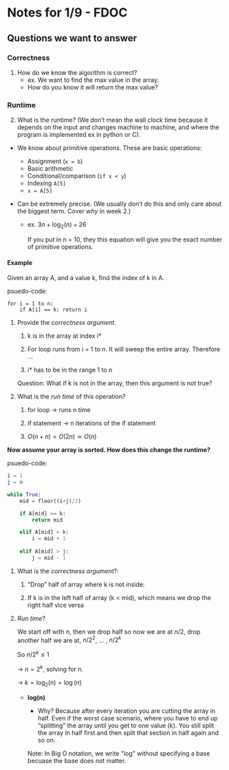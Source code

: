 # Notes for 1/9 - FDOC

## Questions we want to answer

### Correctness
1. How do we know the algorithm is correct? 
    - ex. We want to find the max value in the array. 
    - How do you know it will return the max value? 

### Runtime
2. What is the runtime? (We don’t mean the wall clock time because it depends on the input and changes machine to machine, and where the program is implemented ex in python or C). 
  - We know about primitive operations. These are basic operations: 
    * Assignment (`x = b`)
    * Basic arithmetic
    * Conditional/comparison (`if x < y`)
    * Indexing `A[5]`
    * `x = A[5]`

  - Can be extremely precise. (We usually don’t do this and only care about the biggest term. Cover *why* in week 2.)
    * ex. $3n + \log_2(n) + 26$
    
      If you put in n = 10, they this equation will give you the exact number of primitive operations. 

#### Example
Given an array A, and a value k, find the index of k in A. 

psuedo-code: 
```
for i = 1 to n: 
    if A[i] == k: return i
```

1. Provide the *correctness argument*. 

    1. k is in the array at index i* 

    2. For loop runs from i = 1 to n. It will sweep the entire array. Therefore ... 

    3. i* has to be in the range 1 to n 

    Question: What if k is not in the array, then this argument is not true? 

2. What is the *run time* of this operation? 

    1. for loop → runs n time 

    2. if statement → n iterations of the if statement 

    3. $O(n+n) = O(2n) \simeq O(n)$

**Now assume your array is sorted. How does this change the runtime?**

psuedo-code: 


```python
i = 1 
j = n

while True:
    mid = floor((i+j)/2)

    if A[mid] == k: 
        return mid

    elif A[mid] < k: 
        i = mid + 1 
    
    elif A[mid] > j: 
        j = mid - 1
```

1. What is the *correctness argument*?: 

    1. “Drop” half of array where k is not inside: 

    2. If k is in the left half of array (k < mid), which means we drop the right half vice versa

2. *Run time*? 

    We start off with n, then we drop half so now we are at $n/2$, drop another half we are at, $n/2^2$, ... , $n/2^k$

    So $n/2^k \le 1$ 
    
    -> $n = 2^k$, solving for n. 
    
    -> $k = \log_2(n) = \log(n)$

    - **log(n)**

        * Why? Because after every iteration you are cutting the array in half. Even if the worst case scenario, where you have to end up “splitting” the array until you get to one value (k). You still split the array in half first and then split that section in half again and so on. 
        
        Note: In Big O notation, we write "log" without specifying a base becuase the base does not matter.





